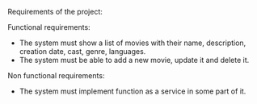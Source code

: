 Requirements of the project:

Functional requirements:

- The system must show a list of movies with their name, description, creation date, cast, genre, languages.
- The system must be able to add a new movie, update it and delete it.

Non functional requirements:

- The system must implement function as a service in some part of it.